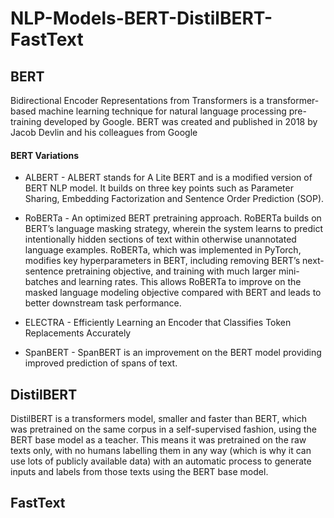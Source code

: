 # NLP-Models-BERT-DistilBERT-FastText

BERT
--
Bidirectional Encoder Representations from Transformers is a transformer-based machine learning technique for natural language processing pre-training developed by Google. BERT was created and published in 2018 by Jacob Devlin and his colleagues from Google

#### BERT Variations 

* ALBERT - ALBERT stands for A Lite BERT and is a modified version of BERT NLP model. It builds on three key points such as Parameter Sharing, Embedding Factorization and Sentence Order Prediction (SOP).

* RoBERTa - An optimized BERT pretraining approach. RoBERTa builds on BERT’s language masking strategy, wherein the system learns to predict intentionally hidden sections of text within otherwise unannotated language examples. RoBERTa, which was implemented in PyTorch, modifies key hyperparameters in BERT, including removing BERT’s next-sentence pretraining objective, and training with much larger mini-batches and learning rates. This allows RoBERTa to improve on the masked language modeling objective compared with BERT and leads to better downstream task performance.

* ELECTRA - Efficiently Learning an Encoder that Classifies Token Replacements Accurately

* SpanBERT - SpanBERT is an improvement on the BERT model providing improved prediction of spans of text.


DistilBERT
--
DistilBERT is a transformers model, smaller and faster than BERT, which was pretrained on the same corpus in a self-supervised fashion, using the BERT base model as a teacher. This means it was pretrained on the raw texts only, with no humans labelling them in any way (which is why it can use lots of publicly available data) with an automatic process to generate inputs and labels from those texts using the BERT base model. 



FastText
--

